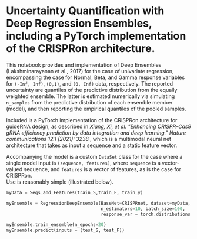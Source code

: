 # Uncertainty Quantification with Deep Regression Ensembles, including a PyTorch implementation of the CRISPRon architecture. 

This notebook provides and implementation of Deep Ensembles (Lakshminarayanan et al., 2017) for the case of univariate regression, encompassing the case for Normal, Beta, and Gamma response variables for `(-Inf, Inf)`, `(0,1)`, and `(0, Inf)` data, respectively. The reported uncertainty are quantiles of the predictive distribution from the equally weighted ensemble. The latter is estimated numerically via simulating `n_samples` from the predictive distribution of each ensemble member (model), and then reporting the empirical quantiles of the pooled samples. 

Included is a PyTorch implementation of the CRISPRon architecture for guideRNA design, as described in *Xiang, Xi, et al. "Enhancing CRISPR-Cas9 gRNA efficiency prediction 
by data integration and deep learning." Nature communications 12.1 (2021): 3238.*, which is a multimodal neural net architecture that takes as input a sequence and a static feature vector. 

Accompanying the model is a custom `DataSet` class for the case where a single model input is `(sequence, features)`, where `sequence` is a vector-valued sequence, and `features` is a vector of features, as is the case for CRISPRon.  
Use is reasonably simple (illustrated below). 

```python
myData = Seqs_and_Features(train_S,train_F, train_y)

myEnsemble = RegressionDeepEnsemble(BaseNet=CRISPRnet, dataset=myData,
                                    n_estimators=10, batch_size=100,
                                    response_var = torch.distributions.Beta)

myEnsemble.train_ensemble(n_epochs=20)
myEnsemble.predict(inputs = (test_S, test_F))
```
